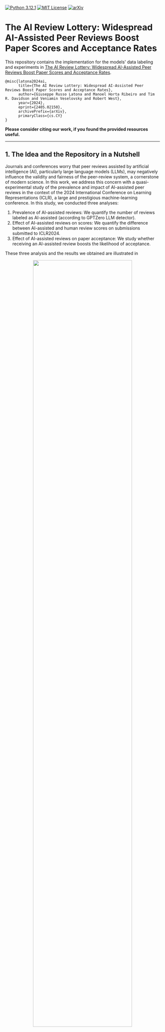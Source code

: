 [![Python 3.12.1](https://img.shields.io/badge/python-3.12-blue.svg)](https://www.python.org/downloads/release/python-312/)
[![MIT License](https://img.shields.io/github/license/m43/focal-loss-against-heuristics)](LICENSE)
[![arXiv](https://img.shields.io/badge/arXiv-2303.04132-b31b1b.svg)](https://arxiv.org/abs/2405.02150)

# The AI Review Lottery: Widespread AI-Assisted Peer Reviews Boost Paper Scores and Acceptance Rates

This repository contains the implementation for the models' data labeling and experiments in [The AI Review Lottery: Widespread AI-Assisted Peer Reviews Boost Paper Scores and Acceptance Rates](https://arxiv.org/abs/2405.02150).

```
@misc{latona2024ai,
      title={The AI Review Lottery: Widespread AI-Assisted Peer Reviews Boost Paper Scores and Acceptance Rates}, 
      author={Giuseppe Russo Latona and Manoel Horta Ribeiro and Tim R. Davidson and Veniamin Veselovsky and Robert West},
      year={2024},
      eprint={2405.02150},
      archivePrefix={arXiv},
      primaryClass={cs.CY}
}
```
**Please consider citing our work, if you found the provided resources useful.**<br>

---
## 1. The Idea and the Repository in a Nutshell


Journals and conferences worry that peer reviews assisted by artificial intelligence (AI), particularly large language models (LLMs), may negatively influence the validity and fairness of the peer-review system, a cornerstone of modern science. In this work, we address this concern with a quasi-experimental study of the prevalence and impact of AI-assisted peer reviews in the context of the 2024 International Conference on Learning Representations (ICLR), a large and prestigious machine-learning conference. In this study, we conducted three analyses:

1. Prevalence of AI-assisted reviews: We quantify the number of reviews labeled as AI-assisted (according to GPTZero LLM detector).
2. Effect of AI-assisted reviews on scores: We quantify the difference between AI-assisted and human review scores on submissions submitted to ICLR2024.
3. Effect of AI-assisted reviews on paper acceptance: We study whether receiving an AI-assisted review boosts the likelihood of acceptance.

These three analysis and the results we obtained are illustrated in 

<div align="center">
<img src="analyses/fig1.png" style="width:80%">
</div>

Our pipeline consists of the following steps phases: 
*  We download papers and reviews from 2018-2024 from the [Openreview API](https://docs.openreview.net/getting-started/using-the-api). 
* We label all reviews as either AI-assisted reviews or human written reviews using [GPTZero](https://gptzero.me/).
* We use this data to run our three analysis.


By following these steps we obtain the following statistics relative to the dataset we obtained:


| Year | Reviews | Submissions | Acceptance | LLM reviews |
|------|---------|-------------|------------|-------------|
| 2018 | 2921    | 1007        | 36.0%      | 57          |
| 2019 | 4734    | 1569        | 31.5%      | 95          |
| 2020 | 7783    | 2593        | 26.5%      | 123         |
| 2021 | 11488   | 3009        | 29.1%      | 216         |
| 2022 | 13161   | 3422        | 32.0%      | 164         |
| 2023 | 18575   | 4955        | 24.3%      | 176         |
| 2024 | 28028   | 7404        | 30.5%      | 4887        |
| Total| 86690   | 23959       | ---        | ---         |


## 2. Dataset Description

